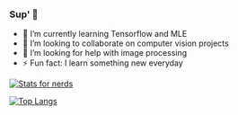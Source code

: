 ### Sup' 👋

<!--
**Omega-84/Omega-84** is a ✨ _special_ ✨ repository because its `README.md` (this file) appears on your GitHub profile.

Here are some ideas to get you started:
-->
- 🌱 I’m currently learning Tensorflow and MLE
- 👯 I’m looking to collaborate on computer vision projects
- 🤔 I’m looking for help with image processing
- ⚡ Fun fact: I learn something new everyday


[![Stats for nerds](https://github-readme-stats.vercel.app/api?username=Omega-84&show_icons=true&theme=gruvbox)](https://github.com/Omega-84/github-readme-stats)

[![Top Langs](https://github-readme-stats.vercel.app/api/top-langs/?username=Omega-84&layout=compact)](https://github.com/Omega-84/github-readme-stats)

